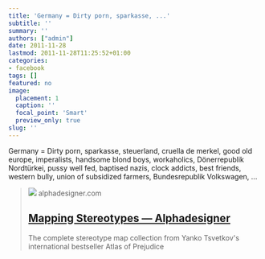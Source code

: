 ```yaml
---
title: 'Germany = Dirty porn, sparkasse, ...'
subtitle: ''
summary: ''
authors: ["admin"]
date: 2011-11-28
lastmod: 2011-11-28T11:25:52+01:00
categories:
- facebook
tags: []
featured: no
image:
  placement: 1
  caption: ''
  focal_point: 'Smart'
  preview_only: true
slug: ''
---
```

Germany = Dirty porn, sparkasse, steuerland, cruella de merkel, good old europe, imperalists, handsome blond boys, workaholics, Dönerrepublik Nordtürkei, pussy well fed, baptised nazis, clock addicts, best friends, western bully, union of subsidized farmers, Bundesrepublik Volkswagen, ...
> [![](http://static1.squarespace.com/static/5f15eacf03afae01852c43ed/t/5f2ab58c61fdbe0d21acae43/1596634512040/World-According-to-a-Facebook-User.png?format=1500w)](http://alphadesigner.com/project-mapping-stereotypes.html)
> alphadesigner.com
> ## [Mapping Stereotypes — Alphadesigner](http://alphadesigner.com/project-mapping-stereotypes.html)
>
>The complete stereotype map collection from Yanko Tsvetkov's international bestseller Atlas of Prejudice

